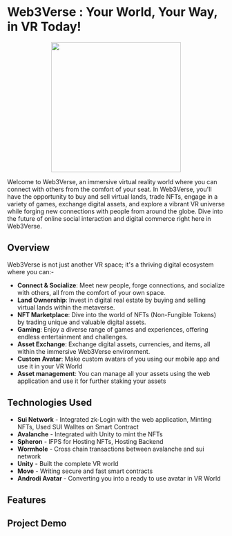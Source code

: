# Web3Verse : Your World, Your Way, in VR Today!

<p align="center">
<img src="https://github.com/Omkar-Ghongade/Web3Verse/assets/88375748/cfd6012f-a859-4d8b-806f-073d1512d669"  width="300" height="300">
</p>


Welcome to Web3Verse, an immersive virtual reality world where you can connect with others from the comfort of your seat. In Web3Verse, you'll have the opportunity to buy and sell virtual lands, trade NFTs, engage in a variety of games, exchange digital assets, and explore a vibrant VR universe while forging new connections with people from around the globe. Dive into the future of online social interaction and digital commerce right here in Web3Verse.

## Overview

Web3Verse is not just another VR space; it's a thriving digital ecosystem where you can:-

- **Connect & Socialize**: Meet new people, forge connections, and socialize with others, all from the comfort of your own space.
- **Land Ownership**: Invest in digital real estate by buying and selling virtual lands within the metaverse.
- **NFT Marketplace**: Dive into the world of NFTs (Non-Fungible Tokens) by trading unique and valuable digital assets.
- **Gaming**: Enjoy a diverse range of games and experiences, offering endless entertainment and challenges.
- **Asset Exchange**: Exchange digital assets, currencies, and items, all within the immersive Web3Verse environment.
- **Custom Avatar**: Make custom avatars of you using our mobile app and use it in your VR World
- **Asset management**:  You can manage all your assets using the web application and use it for further staking your assets

## Technologies Used
  - **Sui Network** - Integrated zk-Login with the web application, Minting NFTs, Used SUI Walltes on Smart Contract
  - **Avalanche** - Integrated with Unity to mint the NFTs
  - **Spheron** - IFPS for Hosting NFTs, Hosting Backend
  - **Wormhole** - Cross chain transactions between avalanche and sui network
  - **Unity** - Built the complete VR world
  - **Move** - Writing secure and fast smart contracts
  - **Androdi Avatar** - Converting you into a ready to use avatar in VR World

##  Features

## Project Demo

